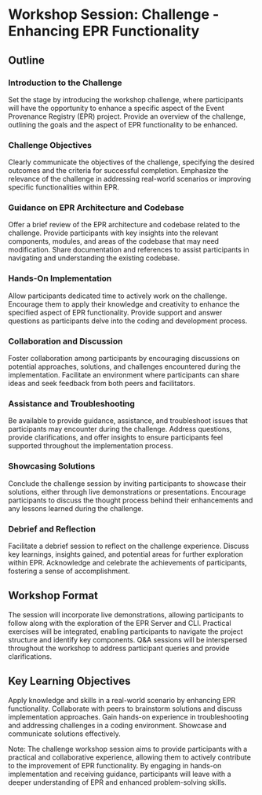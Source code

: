 # Workshop Session: Challenge - Enhancing EPR Functionality

## Outline

### Introduction to the Challenge

Set the stage by introducing the workshop challenge, where participants will
have the opportunity to enhance a specific aspect of the Event Provenance
Registry (EPR) project. Provide an overview of the challenge, outlining the
goals and the aspect of EPR functionality to be enhanced.

### Challenge Objectives

Clearly communicate the objectives of the challenge, specifying the desired
outcomes and the criteria for successful completion. Emphasize the relevance of
the challenge in addressing real-world scenarios or improving specific
functionalities within EPR.

### Guidance on EPR Architecture and Codebase

Offer a brief review of the EPR architecture and codebase related to the
challenge. Provide participants with key insights into the relevant components,
modules, and areas of the codebase that may need modification. Share
documentation and references to assist participants in navigating and
understanding the existing codebase.

### Hands-On Implementation

Allow participants dedicated time to actively work on the challenge. Encourage
them to apply their knowledge and creativity to enhance the specified aspect of
EPR functionality. Provide support and answer questions as participants delve
into the coding and development process.

### Collaboration and Discussion

Foster collaboration among participants by encouraging discussions on potential
approaches, solutions, and challenges encountered during the implementation.
Facilitate an environment where participants can share ideas and seek feedback
from both peers and facilitators.

### Assistance and Troubleshooting

Be available to provide guidance, assistance, and troubleshoot issues that
participants may encounter during the challenge. Address questions, provide
clarifications, and offer insights to ensure participants feel supported
throughout the implementation process.

### Showcasing Solutions

Conclude the challenge session by inviting participants to showcase their
solutions, either through live demonstrations or presentations. Encourage
participants to discuss the thought process behind their enhancements and any
lessons learned during the challenge.

### Debrief and Reflection

Facilitate a debrief session to reflect on the challenge experience. Discuss key
learnings, insights gained, and potential areas for further exploration within
EPR. Acknowledge and celebrate the achievements of participants, fostering a
sense of accomplishment.

## Workshop Format

The session will incorporate live demonstrations, allowing participants to
follow along with the exploration of the EPR Server and CLI. Practical exercises
will be integrated, enabling participants to navigate the project structure and
identify key components. Q&A sessions will be interspersed throughout the
workshop to address participant queries and provide clarifications.

## Key Learning Objectives

Apply knowledge and skills in a real-world scenario by enhancing EPR
functionality. Collaborate with peers to brainstorm solutions and discuss
implementation approaches. Gain hands-on experience in troubleshooting and
addressing challenges in a coding environment. Showcase and communicate
solutions effectively.

Note: The challenge workshop session aims to provide participants with a
practical and collaborative experience, allowing them to actively contribute to
the improvement of EPR functionality. By engaging in hands-on implementation and
receiving guidance, participants will leave with a deeper understanding of EPR
and enhanced problem-solving skills.

